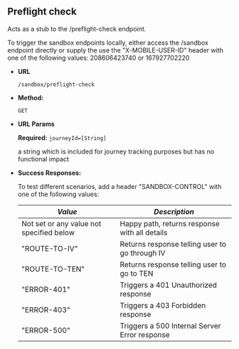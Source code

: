 Preflight check
----
Acts as a stub to the /preflight-check endpoint.

To trigger the sandbox endpoints locally, either access the /sandbox endpoint directly or supply the use the
"X-MOBILE-USER-ID" header with one of the following values: 208606423740 or 167927702220

* **URL**

  `/sandbox/preflight-check`

* **Method:**

  `GET`

* **URL Params**

  **Required:**
  `journeyId=[String]`

  a string which is included for journey tracking purposes but has no functional impact


* **Success Responses:**

  To test different scenarios, add a header "SANDBOX-CONTROL" with one of the following values:

  | *Value* | *Description*
    |---------|---------------|
  | Not set or any value not specified below | Happy path, returns response with all details |
  | "ROUTE-TO-IV" | Returns response telling user to go through IV |
  | "ROUTE-TO-TEN" | Returns response telling user to go to TEN |
  | "ERROR-401" | Triggers a 401 Unauthorized response |
  | "ERROR-403" | Triggers a 403 Forbidden response |
  | "ERROR-500" | Triggers a 500 Internal Server Error response |
